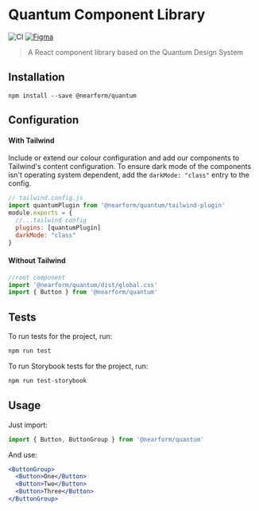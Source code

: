 # Quantum Component Library

![CI](https://github.com/nearform/quantum/actions/workflows/ci.yml/badge.svg?event=push) [![Figma](https://img.shields.io/badge/figma-designs-f24e1e?logo=figma)](https://www.figma.com/file/XFbhstkgQFz8ZefAU3w2p4/1.-Quantum-Design-System?type=design&node-id=1-5&mode=design&t=Zjds6CFL8asuPc4a-0)

> A React component library based on the Quantum Design System

## Installation

```
npm install --save @nearform/quantum
```

## Configuration

#### With Tailwind

Include or extend our colour configuration and add our components to Tailwind's content configuration. To ensure dark mode of the components isn't operating system dependent, add the `darkMode: "class"` entry to the config.

```js
// tailwind.config.js
import quantumPlugin from '@nearform/quantum/tailwind-plugin'
module.exports = {
  //...tailwind config
  plugins: [quantumPlugin]
  darkMode: "class"
}
```

#### Without Tailwind

```js
//root component
import '@nearform/quantum/dist/global.css'
import { Button } from '@nearform/quantum'
```

## Tests

To run tests for the project, run:

```js
npm run test
```

To run Storybook tests for the project, run:


```js
npm run test-storybook
```

## Usage

Just import:

```js
import { Button, ButtonGroup } from '@nearform/quantum'
```

And use:

```jsx
<ButtonGroup>
  <Button>One</Button>
  <Button>Two</Button>
  <Button>Three</Button>
</ButtonGroup>
```
